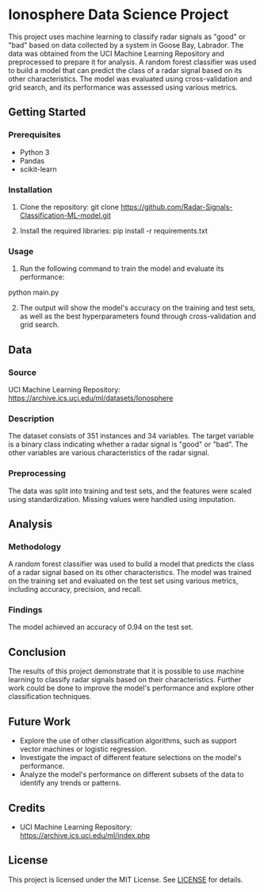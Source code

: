 # Ionosphere Data Science Project

This project uses machine learning to classify radar signals as "good" or "bad" based on data collected by a system in Goose Bay, Labrador. The data was obtained from the UCI Machine Learning Repository and preprocessed to prepare it for analysis. A random forest classifier was used to build a model that can predict the class of a radar signal based on its other characteristics. The model was evaluated using cross-validation and grid search, and its performance was assessed using various metrics.

## Getting Started

### Prerequisites

- Python 3
- Pandas
- scikit-learn

### Installation

1. Clone the repository:
git clone https://github.com/Radar-Signals-Classification-ML-model.git

2. Install the required libraries:
pip install -r requirements.txt

### Usage

1. Run the following command to train the model and evaluate its performance:

python main.py


2. The output will show the model's accuracy on the training and test sets, as well as the best hyperparameters found through cross-validation and grid search.

## Data

### Source

UCI Machine Learning Repository: https://archive.ics.uci.edu/ml/datasets/Ionosphere

### Description

The dataset consists of 351 instances and 34 variables. The target variable is a binary class indicating whether a radar signal is "good" or "bad". The other variables are various characteristics of the radar signal.

### Preprocessing

The data was split into training and test sets, and the features were scaled using standardization. Missing values were handled using imputation.

## Analysis

### Methodology

A random forest classifier was used to build a model that predicts the class of a radar signal based on its other characteristics. The model was trained on the training set and evaluated on the test set using various metrics, including accuracy, precision, and recall.

### Findings

The model achieved an accuracy of 0.94 on the test set.

## Conclusion

The results of this project demonstrate that it is possible to use machine learning to classify radar signals based on their characteristics. Further work could be done to improve the model's performance and explore other classification techniques.

## Future Work

- Explore the use of other classification algorithms, such as support vector machines or logistic regression.
- Investigate the impact of different feature selections on the model's performance.
- Analyze the model's performance on different subsets of the data to identify any trends or patterns.

## Credits

- UCI Machine Learning Repository: https://archive.ics.uci.edu/ml/index.php

## License

This project is licensed under the MIT License. See [LICENSE](LICENSE) for details.


